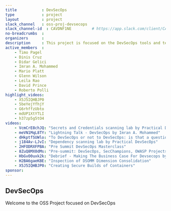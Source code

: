 ```yaml
---
title           : DevSecOps
type            : project
layout          : project
slack_channel   : oss-proj-devsecops
slack_channel-id  : CAVDNF1NE         # https://app.slack.com/client/CAVDNF1NE/{channel_id}
no-breadcrumbs  :
organizers      :  
description     : This project is focused on the DevSecOps tools and techniques to embed security as part of CI/CD pipelines. 
active_members  :
    - Timo Pagel
    - Dinis Cruz
    - Didar Gelici
    - Imran A. Mohammed
    - Mario Platt
    - Glenn Wilson
    - Leila Rao
    - David Prince
    - Roberto Polli
highlight_videos:
    - X5J5IQHBJP0
    - 5beYejYfhjY
    - G6rhffzUbto
    - mdUP1XtYTLI
    - h37zp5g5tO4
videos:
    - VcmCrE8chJQ: "Secrets and Credentials scanning lab by Practical DevSecOps"
    - meVN1MqL8TY: "Lightning Talk - DevSecOps by Imran A. Mohammed"
    - dHkptfSUWlo: "To DevSecOps or not to DevSecOps: is that a question?"
    - j184Av-LJvI: "Dependency scanning lab by Practical DevSecOps"
    - 2HFODRXFPBA: "Pre Summit DevSecOps Masterclass"
    - 8ZuQ8MX0dMs: "Pre-summit: DevSecOps, SecChampions, OWASP Projects"
    - HbGvO0uxk2k: "Debrief - Making The Business Case For Devsecops by Leila Rao and David Prince"
    - H2BA6gaeKBE: "Inspection of DSOMM Dimension Consolidation"
    - X5J5IQHBJP0: "Creating Secure Builds of Containers"
sponsor: 
---
```


## DevSecOps

Welcome to the OSS Project focused on  DevSecOps
